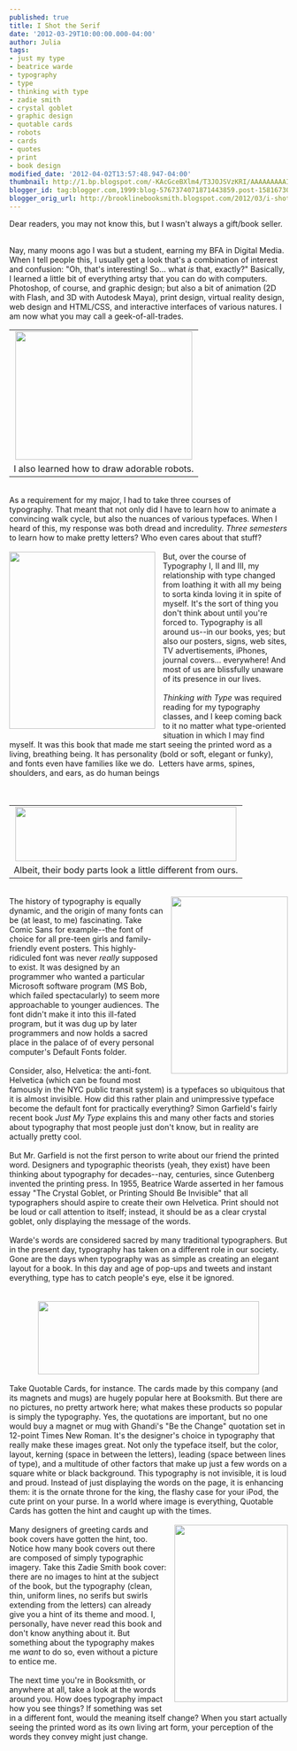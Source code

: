 ```yaml
---
published: true
title: I Shot the Serif
date: '2012-03-29T10:00:00.000-04:00'
author: Julia
tags:
- just my type
- beatrice warde
- typography
- type
- thinking with type
- zadie smith
- crystal goblet
- graphic design
- quotable cards
- robots
- cards
- quotes
- print
- book design
modified_date: '2012-04-02T13:57:48.947-04:00'
thumbnail: http://1.bp.blogspot.com/-KAcGceBXlm4/T3JOJSVzKRI/AAAAAAAAAI4/tsIrAOtRTwg/s72-c/lovelabs.png
blogger_id: tag:blogger.com,1999:blog-5767374071871443859.post-1581673043993811918
blogger_orig_url: http://brooklinebooksmith.blogspot.com/2012/03/i-shot-serif.html
---
```


Dear readers, you may not know this, but I wasn't always a gift/book seller.<br /><br /><div style="border-bottom: medium none; border-left: medium none; border-right: medium none; border-top: medium none;">Nay, many moons ago I was but a student, earning my BFA in Digital Media. When I tell people this, I usually get a look that's a combination of interest and confusion: "Oh, that's interesting! So... what <em>is</em> that, exactly?" Basically, I learned a little bit of everything artsy that you can do with computers. Photoshop, of course, and graphic design; but also a bit of animation (2D with Flash, and 3D with Autodesk Maya), print design, virtual reality design, web design and HTML/CSS, and interactive interfaces of various natures. I am now what you may call a geek-of-all-trades. </div><table align="center" cellpadding="0" cellspacing="0" class="tr-caption-container" style="margin-left: auto; margin-right: auto; text-align: center;"><tbody><tr><td style="text-align: center;"><a href="http://1.bp.blogspot.com/-KAcGceBXlm4/T3JOJSVzKRI/AAAAAAAAAI4/tsIrAOtRTwg/s1600/lovelabs.png" imageanchor="1" style="margin-left: auto; margin-right: auto;"><img border="0" dea="true" height="232" src="http://1.bp.blogspot.com/-KAcGceBXlm4/T3JOJSVzKRI/AAAAAAAAAI4/tsIrAOtRTwg/s320/lovelabs.png" width="320" /></a></td></tr><tr><td class="tr-caption" style="text-align: center;">I also learned how to draw adorable robots.</td></tr></tbody></table><div style="border-bottom: medium none; border-left: medium none; border-right: medium none; border-top: medium none;"><br /></div>As a requirement for my major, I had to take three courses of typography.&nbsp;That meant that not only did I have to learn how to animate a convincing walk cycle, but also the nuances of various typefaces. When I heard of this, my response was both dread and incredulity. <em>Three semesters</em> to learn how to make pretty letters? Who even cares about that stuff?<br /><br /><div class="separator" style="border-bottom: medium none; border-left: medium none; border-right: medium none; border-top: medium none; clear: both; text-align: center;"><a href="http://4.bp.blogspot.com/-ychDHO01IdE/T3JFEjAybUI/AAAAAAAAAIY/ffBZVOW7St4/s1600/type.jpg" imageanchor="1" style="clear: left; cssfloat: left; float: left; margin-bottom: 1em; margin-right: 1em;"><img border="0" dea="true" height="320" src="http://4.bp.blogspot.com/-ychDHO01IdE/T3JFEjAybUI/AAAAAAAAAIY/ffBZVOW7St4/s320/type.jpg" width="264" /></a></div><div style="border-bottom: medium none; border-left: medium none; border-right: medium none; border-top: medium none;">But, over the course of Typography I, II and III, my relationship with type changed from loathing it with all my being to sorta kinda loving it in spite of myself. It's the sort of thing you don't think about until you're forced to. Typography is all around us--in our books, yes; but also our posters, signs, web sites, TV advertisements, iPhones, journal covers... everywhere! And most of us are blissfully unaware of its presence in our lives.</div><div style="border-bottom: medium none; border-left: medium none; border-right: medium none; border-top: medium none;"><br /></div><em>Thinking with Type</em> was required reading for my typography classes, and I keep coming back to it no matter what type-oriented situation in which I may find myself. It was this book that made me start seeing the printed word as a living, breathing being.&nbsp;It has personality (bold or soft, elegant or funky), and&nbsp;fonts even have families&nbsp;like we do.&nbsp;&nbsp;Letters have arms, spines, shoulders, and ears, as do human beings<br /><br />﻿ <br /><table align="center" cellpadding="0" cellspacing="0" class="tr-caption-container" style="margin-left: auto; margin-right: auto; text-align: center;"><tbody><tr><td style="text-align: center;"><a href="http://3.bp.blogspot.com/-DiRAdnpV6us/T3JHKJm8OII/AAAAAAAAAIo/dzzMwfJfY3c/s1600/anatomy.gif" imageanchor="1" style="margin-left: auto; margin-right: auto;"><img border="0" dea="true" height="98" src="http://3.bp.blogspot.com/-DiRAdnpV6us/T3JHKJm8OII/AAAAAAAAAIo/dzzMwfJfY3c/s400/anatomy.gif" width="400" /></a></td></tr><tr><td class="tr-caption" style="text-align: center;">Albeit, their body parts look a little different from ours.</td></tr></tbody></table>﻿ <br /><div class="separator" style="border-bottom: medium none; border-left: medium none; border-right: medium none; border-top: medium none; clear: both; text-align: center;"><a href="http://1.bp.blogspot.com/-AzicqtIk4Uc/T3JIQ6Kl55I/AAAAAAAAAIw/nFlJNZpBJWc/s1600/Just-My-Type.jpg" imageanchor="1" style="clear: right; cssfloat: right; float: right; margin-bottom: 1em; margin-left: 1em;"><img border="0" dea="true" height="320" src="http://1.bp.blogspot.com/-AzicqtIk4Uc/T3JIQ6Kl55I/AAAAAAAAAIw/nFlJNZpBJWc/s320/Just-My-Type.jpg" width="211" /></a></div>The history of typography is equally dynamic, and the origin of many fonts can be (at least, to me) fascinating. Take Comic Sans for example--the font of choice for all pre-teen girls and family-friendly event posters. This highly-ridiculed font was never <em>really</em> supposed to exist. It was designed by an programmer who wanted a&nbsp;particular Microsoft software program (MS Bob, which failed spectacularly) to seem more approachable to younger audiences. The font didn't make it into this ill-fated program, but it was dug up by later programmers and now holds a sacred place in the palace of of every personal computer's Default Fonts folder. <br /><br />Consider, also, Helvetica: the anti-font. Helvetica (which can be found most famously in the NYC public transit system) is a typefaces so ubiquitous that it is almost invisible. How did this rather plain and unimpressive typeface become the default font for practically everything? Simon Garfield's fairly recent book <em>Just My Type</em> explains this and many other facts and stories about typography that most people just don't know, but in reality are actually pretty cool.<br /><br />But Mr. Garfield is not the first person to write about our friend the printed word. Designers and typographic theorists (yeah, they exist) have been thinking about typography for decades--nay, centuries, since Gutenberg invented the printing press. In 1955, Beatrice Warde asserted in her famous essay "The Crystal Goblet, or Printing Should Be Invisible" that all typographers should aspire to create their own Helvetica. Print should not be loud or call attention to itself; instead, it should be as a clear crystal goblet, only displaying the message of the words. <br /><br />Warde's words are considered sacred by many traditional typographers. But in the present day, typography has taken on a different role in our society. Gone are the days when typography was as simple as creating an elegant layout for a book. In this day and age of pop-ups and tweets and instant everything, type has to catch people's eye, else it be ignored.<br /><br /><br /><div class="separator" style="clear: both; text-align: center;"><a href="http://4.bp.blogspot.com/-od8ndXY0f34/T3JPjPs3vHI/AAAAAAAAAJI/tvZQpBKRQxU/s1600/my-quotables.jpg" imageanchor="1" style="margin-left: 1em; margin-right: 1em;"><img border="0" dea="true" height="132" src="http://4.bp.blogspot.com/-od8ndXY0f34/T3JPjPs3vHI/AAAAAAAAAJI/tvZQpBKRQxU/s400/my-quotables.jpg" width="400" /></a></div><br />Take Quotable Cards, for instance. The cards made by this company (and its magnets and mugs) are hugely popular here at Booksmith. But there are no pictures, no pretty artwork here; what makes these products so popular is simply the typography. Yes, the quotations are important, but no one would buy a magnet or mug with Ghandi's "Be the Change" quotation set in 12-point Times New Roman. It's the designer's choice in typography that really make these images great. Not only the typeface itself, but the color, layout, kerning (space in between the letters), leading (space between lines of type), and a multitude of other factors that make up just a few words on a square white or black background. This typography is not invisible, it is loud and proud. Instead of just displaying the words on the page, it is enhancing them: it is the ornate throne for the king, the flashy case for your iPod, the cute print on your purse. In a world where image is everything, Quotable Cards has gotten the hint and caught up with the times.<br /><br /><div class="separator" style="border-bottom: medium none; border-left: medium none; border-right: medium none; border-top: medium none; clear: both; text-align: center;"><a href="http://2.bp.blogspot.com/-6Vf9GmKalHA/T3JSQguYxjI/AAAAAAAAAJQ/cNQT0TtwOEo/s1600/zadie-smith-LST067879.jpg" imageanchor="1" style="clear: right; cssfloat: right; float: right; margin-bottom: 1em; margin-left: 1em;"><img border="0" dea="true" height="320" src="http://2.bp.blogspot.com/-6Vf9GmKalHA/T3JSQguYxjI/AAAAAAAAAJQ/cNQT0TtwOEo/s320/zadie-smith-LST067879.jpg" width="205" /></a></div>Many designers of greeting cards and book covers have gotten the hint, too. Notice how many book covers out there are composed of simply typographic imagery. Take this Zadie Smith book cover: there are no images to hint at the subject of the book, but the typography (clean, thin, uniform lines, no serifs but swirls extending from the letters) can already give you a hint of its theme and mood. I, personally, have never read this book and don't know anything about it. But something about the typography makes me <em>want</em> to do so, even without a picture to entice me.<br /><br />The next time you're in Booksmith, or anywhere at all, take a look at the words around you. How does typography impact how you see things? If something was set in a different font, would the meaning itself change? When you start actually seeing the printed word as its own living art form, your perception of the words they convey might just change.